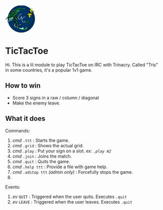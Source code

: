 ![alt text](https://github.com/giovannetor/Trinacry/blob/main/perlogo_small.png)

# TicTacToe

Hi. This is a lil module to play TicTacToe on IRC with Trinacry. 
Called "Tris" in some countries, it's a popular 1v1 game.

## How to win
- Score 3 signs in a raw / column / diagonal
- Make the enemy leave.

## What it does
Commands:
1. *cmd* `.ttt` : Starts the game.
2. *cmd* `.grid` : Shows the actual grid.
3. *cmd* `.play` : Put your sign on a slot. *ex: `.play A2`*
4. *cmd* `.join` : Joins the match.
5. *cmd* `.quit` : Quits the game.
6. *cmd* `.help ttt` : Provide a file with game help.
6. *cmd* `.adstop ttt` _(admin only)_ : Forcefully stops the game. 
7. 
Events:
1. *ev* `QUIT` : Triggered when the user quits. Executes `.quit`
2. *ev* `LEAVE` : Triggered when the user leaves. Executes `.quit`
